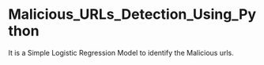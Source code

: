 # Malicious_URLs_Detection_Using_Python
It is a Simple Logistic Regression Model to identify the Malicious urls.
